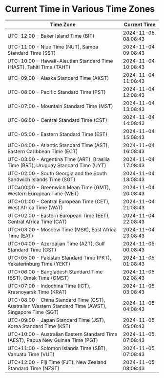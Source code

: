 # Current Time in Various Time Zones

| Time Zone | Current Time |
|-----------|--------------|
| UTC-12:00 - Baker Island Time (BIT) | 2024-11-05 08:08:43 |
| UTC-11:00 - Niue Time (NUT), Samoa Standard Time (SST) | 2024-11-04 09:08:43 |
| UTC-10:00 - Hawaii-Aleutian Standard Time (HAST), Tahiti Time (TAHT) | 2024-11-04 10:08:43 |
| UTC-09:00 - Alaska Standard Time (AKST) | 2024-11-04 11:08:43 |
| UTC-08:00 - Pacific Standard Time (PST) | 2024-11-04 12:08:43 |
| UTC-07:00 - Mountain Standard Time (MST) | 2024-11-04 13:08:43 |
| UTC-06:00 - Central Standard Time (CST) | 2024-11-04 14:08:43 |
| UTC-05:00 - Eastern Standard Time (EST) | 2024-11-04 15:08:43 |
| UTC-04:00 - Atlantic Standard Time (AST), Eastern Caribbean Time (ECT) | 2024-11-04 16:08:43 |
| UTC-03:00 - Argentina Time (ART), Brasília Time (BRT), Uruguay Standard Time (UYT) | 2024-11-04 17:08:43 |
| UTC-02:00 - South Georgia and the South Sandwich Islands Time (SGT) | 2024-11-04 18:08:43 |
| UTC±00:00 - Greenwich Mean Time (GMT), Western European Time (WET) | 2024-11-04 20:08:43 |
| UTC+01:00 - Central European Time (CET), West Africa Time (WAT) | 2024-11-04 21:08:43 |
| UTC+02:00 - Eastern European Time (EET), Central Africa Time (CAT) | 2024-11-04 22:08:43 |
| UTC+03:00 - Moscow Time (MSK), East Africa Time (EAT) | 2024-11-04 23:08:43 |
| UTC+04:00 - Azerbaijan Time (AZT), Gulf Standard Time (GST) | 2024-11-05 00:08:43 |
| UTC+05:00 - Pakistan Standard Time (PKT), Yekaterinburg Time (YEKT) | 2024-11-05 01:08:43 |
| UTC+06:00 - Bangladesh Standard Time (BST), Omsk Time (OMST) | 2024-11-05 02:08:43 |
| UTC+07:00 - Indochina Time (ICT), Krasnoyarsk Time (KRAT) | 2024-11-05 03:08:43 |
| UTC+08:00 - China Standard Time (CST), Australian Western Standard Time (AWST), Singapore Time (SGT) | 2024-11-05 04:08:43 |
| UTC+09:00 - Japan Standard Time (JST), Korea Standard Time (KST) | 2024-11-05 05:08:43 |
| UTC+10:00 - Australian Eastern Standard Time (AEST), Papua New Guinea Time (PGT) | 2024-11-05 07:08:43 |
| UTC+11:00 - Solomon Islands Time (SBT), Vanuatu Time (VUT) | 2024-11-05 07:08:43 |
| UTC+12:00 - Fiji Time (FJT), New Zealand Standard Time (NZST) | 2024-11-05 08:08:43 |
